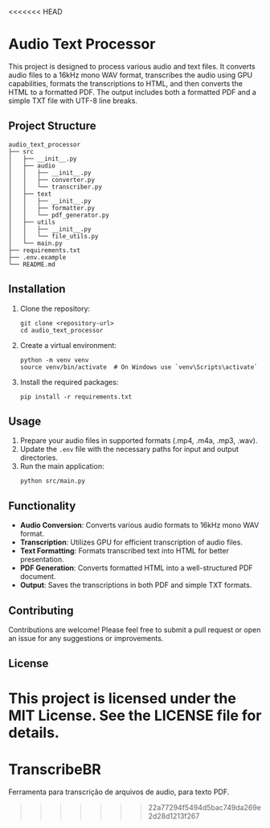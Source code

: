 <<<<<<< HEAD
# Audio Text Processor

This project is designed to process various audio and text files. It converts audio files to a 16kHz mono WAV format, transcribes the audio using GPU capabilities, formats the transcriptions to HTML, and then converts the HTML to a formatted PDF. The output includes both a formatted PDF and a simple TXT file with UTF-8 line breaks.

## Project Structure

```
audio_text_processor
├── src
│   ├── __init__.py
│   ├── audio
│   │   ├── __init__.py
│   │   ├── converter.py
│   │   └── transcriber.py
│   ├── text
│   │   ├── __init__.py
│   │   ├── formatter.py
│   │   └── pdf_generator.py
│   ├── utils
│   │   ├── __init__.py
│   │   └── file_utils.py
│   └── main.py
├── requirements.txt
├── .env.example
└── README.md
```

## Installation

1. Clone the repository:
   ```
   git clone <repository-url>
   cd audio_text_processor
   ```

2. Create a virtual environment:
   ```
   python -m venv venv
   source venv/bin/activate  # On Windows use `venv\Scripts\activate`
   ```

3. Install the required packages:
   ```
   pip install -r requirements.txt
   ```

## Usage

1. Prepare your audio files in supported formats (.mp4, .m4a, .mp3, .wav).
2. Update the `.env` file with the necessary paths for input and output directories.
3. Run the main application:
   ```
   python src/main.py
   ```

## Functionality

- **Audio Conversion**: Converts various audio formats to 16kHz mono WAV format.
- **Transcription**: Utilizes GPU for efficient transcription of audio files.
- **Text Formatting**: Formats transcribed text into HTML for better presentation.
- **PDF Generation**: Converts formatted HTML into a well-structured PDF document.
- **Output**: Saves the transcriptions in both PDF and simple TXT formats.

## Contributing

Contributions are welcome! Please feel free to submit a pull request or open an issue for any suggestions or improvements.

## License

This project is licensed under the MIT License. See the LICENSE file for details.
=======
# TranscribeBR
Ferramenta para transcrição de arquivos de audio, para texto PDF.
>>>>>>> 22a77294f5494d5bac749da269e2d28d1213f267
